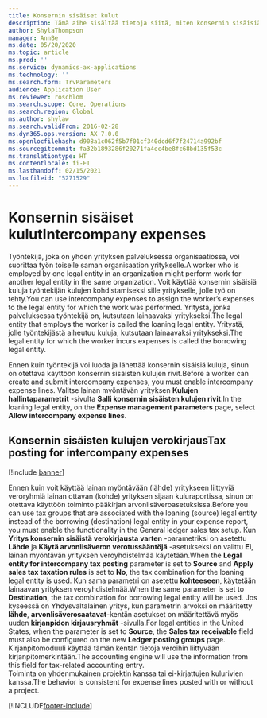 ```yaml
---
title: Konsernin sisäiset kulut
description: Tämä aihe sisältää tietoja siitä, miten konsernin sisäisiä kuluja käytetään työntekijän kulujen kohdistamiseksi sille yritykselle, jolle työ on tehty.
author: ShylaThompson
manager: AnnBe
ms.date: 05/20/2020
ms.topic: article
ms.prod: ''
ms.service: dynamics-ax-applications
ms.technology: ''
ms.search.form: TrvParameters
audience: Application User
ms.reviewer: roschlom
ms.search.scope: Core, Operations
ms.search.region: Global
ms.author: shylaw
ms.search.validFrom: 2016-02-28
ms.dyn365.ops.version: AX 7.0.0
ms.openlocfilehash: d908a1c062f5b7f01cf340dcd6f7f24714a992bf
ms.sourcegitcommit: fa32b1893286f20271fa4ec4be8fc68bd135f53c
ms.translationtype: HT
ms.contentlocale: fi-FI
ms.lasthandoff: 02/15/2021
ms.locfileid: "5271529"
---
```

# <a name="intercompany-expenses"></a><span data-ttu-id="d71a7-103">Konsernin sisäiset kulut</span><span class="sxs-lookup"><span data-stu-id="d71a7-103">Intercompany expenses</span></span>

<span data-ttu-id="d71a7-104">Työntekijä, joka on yhden yrityksen palveluksessa organisaatiossa, voi suorittaa työn toiselle saman organisaation yritykselle.</span><span class="sxs-lookup"><span data-stu-id="d71a7-104">A worker who is employed by one legal entity in an organization might perform work for another legal entity in the same organization.</span></span> <span data-ttu-id="d71a7-105">Voit käyttää konsernin sisäisiä kuluja työntekijän kulujen kohdistamiseksi sille yritykselle, jolle työ on tehty.</span><span class="sxs-lookup"><span data-stu-id="d71a7-105">You can use intercompany expenses to assign the worker’s expenses to the legal entity for which the  work was performed.</span></span> <span data-ttu-id="d71a7-106">Yritystä, jonka palveluksessa työntekijä on, kutsutaan lainaavaksi yritykseksi.</span><span class="sxs-lookup"><span data-stu-id="d71a7-106">The legal entity that employs the worker is called the loaning legal entity.</span></span> <span data-ttu-id="d71a7-107">Yritystä, jolle työntekijästä aiheutuu kuluja, kutsutaan lainaavaksi yritykseksi.</span><span class="sxs-lookup"><span data-stu-id="d71a7-107">The legal entity for which the worker incurs expenses is called the borrowing legal entity.</span></span> 

<span data-ttu-id="d71a7-108">Ennen kuin työntekijä voi luoda ja lähettää konsernin sisäisiä kuluja, sinun on otettava käyttöön konsernin sisäisten kulujen rivit.</span><span class="sxs-lookup"><span data-stu-id="d71a7-108">Before a worker can create and submit intercompany expenses, you must enable intercompany expense lines.</span></span> <span data-ttu-id="d71a7-109">Valitse lainan myöntävän yrityksen **Kulujen hallintaparametrit** -sivulta **Salli konsernin sisäisten kulujen rivit**.</span><span class="sxs-lookup"><span data-stu-id="d71a7-109">In the loaning legal entity, on the **Expense management parameters** page, select **Allow intercompany expense lines**.</span></span> 

## <a name="tax-posting-for-intercompany-expenses"></a><span data-ttu-id="d71a7-110">Konsernin sisäisten kulujen verokirjaus</span><span class="sxs-lookup"><span data-stu-id="d71a7-110">Tax posting for intercompany expenses</span></span>

[!include [banner](../includes/banner.md)]

<span data-ttu-id="d71a7-111">Ennen kuin voit käyttää lainan myöntävään (lähde) yritykseen liittyviä veroryhmiä lainan ottavan (kohde) yrityksen sijaan kuluraportissa, sinun on otettava käyttöön toiminto pääkirjan arvonlisäveroasetuksissa.</span><span class="sxs-lookup"><span data-stu-id="d71a7-111">Before you can use tax groups that are associated with the loaning (source) legal entity instead of the borrowing (destination) legal entity in your expense report, you must enable the functionality in the General ledger sales tax setup.</span></span> <span data-ttu-id="d71a7-112">Kun **Yritys konsernin sisäistä verokirjausta varten** -parametriksi on asetettu **Lähde** ja **Käytä arvonlisäveron verotussääntöjä** -asetukseksi on valittu **Ei**, lainan myöntävän yrityksen veroyhdistelmää käytetään.</span><span class="sxs-lookup"><span data-stu-id="d71a7-112">When the **Legal entity for intercompany tax posting** parameter is set to **Source** and **Apply sales tax taxation rules** is set to **No**, the tax combination for the loaning legal entity is used.</span></span> <span data-ttu-id="d71a7-113">Kun sama parametri on asetettu **kohteeseen**, käytetään lainaavan yrityksen veroyhdistelmää.</span><span class="sxs-lookup"><span data-stu-id="d71a7-113">When the same parameter is set to **Destination**, the tax combination for borrowing legal entity will be used.</span></span> <span data-ttu-id="d71a7-114">Jos kyseessä on Yhdysvaltalainen yritys, kun parametrin arvoksi on määritetty **lähde**, **arvonlisäverosaatavat**-kentän asetukset on määritettävä myös uuden **kirjanpidon kirjausryhmät** -sivulla.</span><span class="sxs-lookup"><span data-stu-id="d71a7-114">For legal entities in the United States, when the parameter is set to **Source**, the **Sales tax receivable** field must also be configured on the new **Ledger posting groups** page.</span></span> <span data-ttu-id="d71a7-115">Kirjanpitomoduuli käyttää tämän kentän tietoja veroihin liittyvään kirjanpitomerkintään.</span><span class="sxs-lookup"><span data-stu-id="d71a7-115">The accounting engine will use the information from this field for tax-related accounting entry.</span></span>   
<span data-ttu-id="d71a7-116">Toiminta on yhdenmukainen projektin kanssa tai ei-kirjattujen kulurivien kanssa.</span><span class="sxs-lookup"><span data-stu-id="d71a7-116">The behavior is consistent for expense lines posted with or without a project.</span></span>  


[!INCLUDE[footer-include](../includes/footer-banner.md)]
